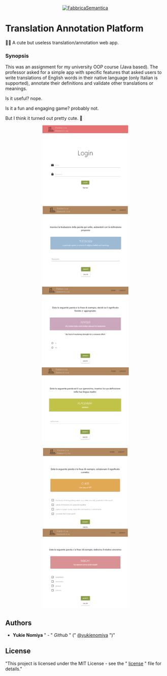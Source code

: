 <p align="center">
  <a href="https://github.com/yukienomiya/translation-annotation-platform">
    <img src="https://github.com/yukienomiya/translation-annotation-platform/gallery/FS.png" alt="FabbricaSemantica" width="300"/>
  </a>
</p>

<h1>Translation Annotation Platform</h1>
✍🏻 A cute but useless translation/annotation web app.

<h3>Synopsis</h3>
This was an assignment for my university OOP course (Java based).
The professor asked for a simple app with specific features that asked users to write translations of English words in
their native language (only Italian is supported), annotate their definitions and validate other translations or
meanings.
<p>Is it useful? nope.</p>
<p>Is it a fun and engaging game? probably not.</p>
<p>But I think it turned out pretty cute. 🎀</p>

<p align="center">
  <img src="gallery/login.PNG" alt="Login Page" height="250">
  <img src="gallery/translAnn.PNG" alt="Example task #1" height="250">
  <img src="gallery/senseVal.PNG" alt="Example task #2" height="250">
  <img src="gallery/defAnn.PNG" alt="Example task #2" height="250">
  <img src="gallery/senseAnn.PNG" alt="Example task #2" height="250">
  <img src="gallery/myAnn.PNG" alt="Example task #2" height="250">
</p>

<h2>Authors</h2>
<ul>
  <li>
    <strong>Yukie Nomiya</strong>
    " - "
    <em>Github</em>
    " ("
    <a href="https://github.com/yukienomiya">@yukienomiya</a>
    ")"
  </li>
</ul>
<h2>License</h2>
<p>
  "This project is licensed under the MIT License - see the "
  <a href="https://github.com/yukienomiya/translation-annotation-platform/tree/master/license">license</a>
  " file for details."
</p>